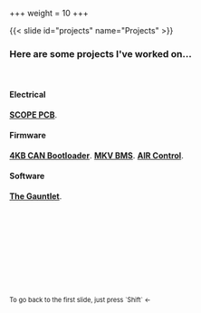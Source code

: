 +++
weight = 10
+++

{{< slide id="projects" name="Projects" >}}

### Here are some projects I've worked on...

<br />

#### Electrical

[**SCOPE PCB**](#scope-pcb).

#### Firmware

[**4KB CAN Bootloader**](#can-bootloader).
[**MKV BMS**](#bms).
[**AIR Control**](#air-control).

#### Software

[**The Gauntlet**](#gauntlet).

<div style="font-size: .8em; margin-top: 15em">
To go back to the first slide, just press `Shift` ←
</div>
